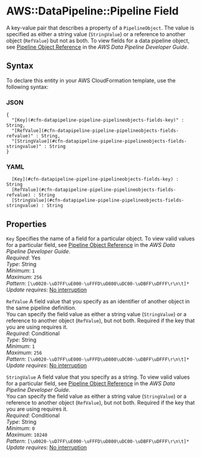 # AWS::DataPipeline::Pipeline Field<a name="aws-properties-datapipeline-pipeline-pipelineobjects-fields"></a>

A key\-value pair that describes a property of a `PipelineObject`\. The value is specified as either a string value \(`StringValue`\) or a reference to another object \(`RefValue`\) but not as both\. To view fields for a data pipeline object, see [Pipeline Object Reference](https://docs.aws.amazon.com/datapipeline/latest/DeveloperGuide/dp-pipeline-objects.html) in the *AWS Data Pipeline Developer Guide*\.

## Syntax<a name="aws-properties-datapipeline-pipeline-pipelineobjects-fields-syntax"></a>

To declare this entity in your AWS CloudFormation template, use the following syntax:

### JSON<a name="aws-properties-datapipeline-pipeline-pipelineobjects-fields-syntax.json"></a>

```
{
  "[Key](#cfn-datapipeline-pipeline-pipelineobjects-fields-key)" : String,
  "[RefValue](#cfn-datapipeline-pipeline-pipelineobjects-fields-refvalue)" : String,
  "[StringValue](#cfn-datapipeline-pipeline-pipelineobjects-fields-stringvalue)" : String
}
```

### YAML<a name="aws-properties-datapipeline-pipeline-pipelineobjects-fields-syntax.yaml"></a>

```
﻿  [Key](#cfn-datapipeline-pipeline-pipelineobjects-fields-key) : String
﻿  [RefValue](#cfn-datapipeline-pipeline-pipelineobjects-fields-refvalue) : String
﻿  [StringValue](#cfn-datapipeline-pipeline-pipelineobjects-fields-stringvalue) : String
```

## Properties<a name="aws-properties-datapipeline-pipeline-pipelineobjects-fields-properties"></a>

`Key`  <a name="cfn-datapipeline-pipeline-pipelineobjects-fields-key"></a>
Specifies the name of a field for a particular object\. To view valid values for a particular field, see [Pipeline Object Reference](https://docs.aws.amazon.com/datapipeline/latest/DeveloperGuide/dp-pipeline-objects.html) in the *AWS Data Pipeline Developer Guide*\.  
*Required*: Yes  
*Type*: String  
*Minimum*: `1`  
*Maximum*: `256`  
*Pattern*: `[\u0020-\uD7FF\uE000-\uFFFD\uD800\uDC00-\uDBFF\uDFFF\r\n\t]*`  
*Update requires*: [No interruption](https://docs.aws.amazon.com/AWSCloudFormation/latest/UserGuide/using-cfn-updating-stacks-update-behaviors.html#update-no-interrupt)

`RefValue`  <a name="cfn-datapipeline-pipeline-pipelineobjects-fields-refvalue"></a>
A field value that you specify as an identifier of another object in the same pipeline definition\.  
You can specify the field value as either a string value \(`StringValue`\) or a reference to another object \(`RefValue`\), but not both\.
Required if the key that you are using requires it\.   
*Required*: Conditional  
*Type*: String  
*Minimum*: `1`  
*Maximum*: `256`  
*Pattern*: `[\u0020-\uD7FF\uE000-\uFFFD\uD800\uDC00-\uDBFF\uDFFF\r\n\t]*`  
*Update requires*: [No interruption](https://docs.aws.amazon.com/AWSCloudFormation/latest/UserGuide/using-cfn-updating-stacks-update-behaviors.html#update-no-interrupt)

`StringValue`  <a name="cfn-datapipeline-pipeline-pipelineobjects-fields-stringvalue"></a>
A field value that you specify as a string\. To view valid values for a particular field, see [Pipeline Object Reference](https://docs.aws.amazon.com/datapipeline/latest/DeveloperGuide/dp-pipeline-objects.html) in the *AWS Data Pipeline Developer Guide*\.  
You can specify the field value as either a string value \(`StringValue`\) or a reference to another object \(`RefValue`\), but not both\.
Required if the key that you are using requires it\.  
*Required*: Conditional  
*Type*: String  
*Minimum*: `0`  
*Maximum*: `10240`  
*Pattern*: `[\u0020-\uD7FF\uE000-\uFFFD\uD800\uDC00-\uDBFF\uDFFF\r\n\t]*`  
*Update requires*: [No interruption](https://docs.aws.amazon.com/AWSCloudFormation/latest/UserGuide/using-cfn-updating-stacks-update-behaviors.html#update-no-interrupt)